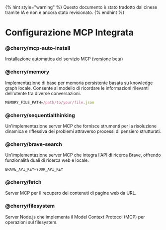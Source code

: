 
{% hint style="warning" %}
Questo documento è stato tradotto dal cinese tramite IA e non è ancora stato revisionato.
{% endhint %}

# Configurazione MCP Integrata

### @cherry/mcp-auto-install

Installazione automatica del servizio MCP (versione beta)

### @cherry/memory

Implementazione di base per memoria persistente basata su knowledge graph locale. Consente al modello di ricordare le informazioni rilevanti dell'utente tra diverse conversazioni.

```typescript
MEMORY_FILE_PATH=/path/to/your/file.json
```

### @cherry/sequentialthinking

Un'implementazione server MCP che fornisce strumenti per la risoluzione dinamica e riflessiva dei problemi attraverso processi di pensiero strutturati.

### @cherry/brave-search

Un'implementazione server MCP che integra l'API di ricerca Brave, offrendo funzionalità duali di ricerca web e locale.

```typescript
BRAVE_API_KEY=YOUR_API_KEY
```

### @cherry/fetch

Server MCP per il recupero dei contenuti di pagine web da URL.

### @cherry/filesystem

Server Node.js che implementa il Model Context Protocol (MCP) per operazioni sul filesystem.